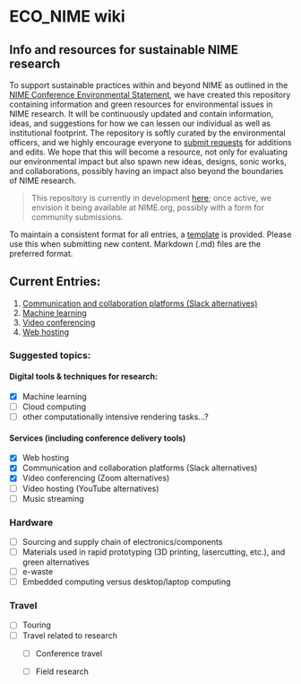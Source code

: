 # ECO_NIME wiki

## Info and resources for sustainable NIME research

To support sustainable practices within and beyond NIME as outlined in the [NIME Conference Environmental Statement](https://www.nime.org/environment/), we have created this repository containing information and green resources for environmental issues in NIME research. It will be continuously updated and contain information, ideas, and suggestions for how we can lessen our individual as well as institutional footprint. The repository is softly curated by the environmental officers, and we highly encourage everyone to [submit requests](mailto:johnny@johnnyvenom.com?subject=ECO_NIME%20new%20submission) for additions and edits. We hope that this will become a resource, not only for evaluating our environmental impact but also spawn new ideas, designs, sonic works, and collaborations, possibly having an impact also beyond the boundaries of NIME research.

> This repository is currently in development [here](https://github.com/NIME-conference/ECO_NIME); once active, we envision it being available at NIME.org, possibly with a form for community submissions.

To maintain a consistent format for all entries, a [template](_template.md) is provided. Please use this when submitting new content. Markdown \(.md\) files are the preferred format.

## Current Entries:

1. [Communication and collaboration platforms \(Slack alternatives\)](communication_chat_platform.md)
2. [Machine learning](machine_learning.md)
3. [Video conferencing](video_conferencing.md)
4. [Web hosting](web_hosting.md)

### Suggested topics:

#### Digital tools & techniques for research:

* [x] Machine learning
* [ ] Cloud computing
* [ ] other computationally intensive rendering tasks...? 

#### Services \(including conference delivery tools\)

* [x] Web hosting
* [x] Communication and collaboration platforms \(Slack alternatives\)
* [x] Video conferencing \(Zoom alternatives\)
* [ ] Video hosting \(YouTube alternatives\)
* [ ] Music streaming

### Hardware

* [ ] Sourcing and supply chain of electronics/components
* [ ] Materials used in rapid prototyping \(3D printing, lasercutting, etc.\), and green alternatives
* [ ] e-waste
* [ ] Embedded computing versus desktop/laptop computing

### Travel

* [ ] Touring
* [ ] Travel related to research
  * [ ] Conference travel
  * [ ] Field research

